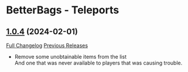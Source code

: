 # BetterBags - Teleports

## [1.0.4](https://github.com/AlexHaible/BetterBags-Teleports/tree/1.0.4) (2024-02-01)
[Full Changelog](https://github.com/AlexHaible/BetterBags-Teleports/compare/1.0.3...1.0.4) [Previous Releases](https://github.com/AlexHaible/BetterBags-Teleports/releases)

- Remove some unobtainable items from the list  
    And one that was never available to players that was causing trouble.  
